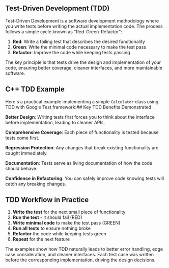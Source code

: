 ## Test-Driven Development (TDD)

Test-Driven Development is a software development methodology where you write tests before writing the actual implementation code. The process follows a simple cycle known as "Red-Green-Refactor":

1. **Red**: Write a failing test that describes the desired functionality
2. **Green**: Write the minimal code necessary to make the test pass
3. **Refactor**: Improve the code while keeping tests passing

The key principle is that tests drive the design and implementation of your code, ensuring better coverage, cleaner interfaces, and more maintainable software.

## C++ TDD Example

Here's a practical example implementing a simple `Calculator` class using TDD with Google Test framework:## Key TDD Benefits Demonstrated

**Better Design**: Writing tests first forces you to think about the interface before implementation, leading to cleaner APIs.

**Comprehensive Coverage**: Each piece of functionality is tested because tests come first.

**Regression Protection**: Any changes that break existing functionality are caught immediately.

**Documentation**: Tests serve as living documentation of how the code should behave.

**Confidence in Refactoring**: You can safely improve code knowing tests will catch any breaking changes.

## TDD Workflow in Practice

1. **Write the test** for the next small piece of functionality
2. **Run the test** - it should fail (RED)
3. **Write minimal code** to make the test pass (GREEN)  
4. **Run all tests** to ensure nothing broke
5. **Refactor** the code while keeping tests green
6. **Repeat** for the next feature

The examples show how TDD naturally leads to better error handling, edge case consideration, and cleaner interfaces. Each test case was written before the corresponding implementation, driving the design decisions.
